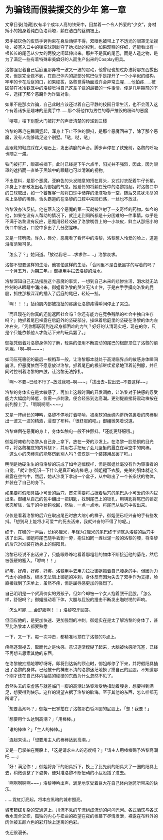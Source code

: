 # 为骗钱而假装援交的少年 第一章

文章目录[隐藏]仅有半个成年人高的铁笼中，囚禁着一个令人怜爱的“少女”，身材娇小的她身着纯白色洛莉塔，躺在洁白的丝绸被上。

双手被灰色的皮质手铐拘束在身后动弹不得，双眼也被带上了不透光的眼罩无法视物，被塞入口中的镂空球则剥夺了她求助的权利。如果观察的仔细，还能看出有一根长长的尾巴从少女的两股之间延伸出来。那并不是真的尾巴，而是人造之物，是为了满足一些有着特殊审美癖好的人而生产出来的Cosplay用具。

洛黎强忍着自己后庭里那异物一波又一波的震动，他曾经也想过办法将那东西拔出来，但是完全做不到，在自己体内的那部分尾巴似乎是撑开了一个小伞似的结构，牢牢的卡在后庭的口，如果硬拔，洛黎觉得场面或许会异常血腥……他怕疼……被囚禁在冰冷铁笼中的洛黎觉得自己这辈子做的最错的一件事情，便是几星期前的下午，选择了那个恶魔作为诈骗对象。

如果不是那次诈骗，自己此时应该还过着自己平静的校园日常生活，也不会落入这个有着诸多恶趣味的恶魔手中……那个将他作为男性的尊严摧毁的粉碎的恶魔

「喀嗒」楼下别墅大门被打开的声音清楚的传递到三楼

洛黎的寒毛在瞬间竖起，浑身上下止不住的颤抖，是那个恶魔回来了，除了那个恶魔，没有人能够踏足这个别墅。「哒，哒，哒」

高跟鞋的鞋底踩在大理石上，发出清脆的声音。脚步声停在了铁笼前，洛黎的呼吸也随之一滞。

铁门被打开，眼罩被摘下。此时已经是下午六点半，阳光并不强烈，因此，因为眼罩的遮挡而一直处于黑暗中的眼睛也可以清晰的视物。

不出意料，是那个恶魔。亚麻色的头发随意的搭在肩头，女式衬衣配着牛仔长裙，浑身上下都散发出名为御姐的气息。她爱怜的将躺在笼中的洛黎抱起，将洛黎口中的口球取出，如一个饕餮客一般将口球中储存的津液吸食一空，随后又意犹未尽的亲上洛黎的嘴唇，舌头霸道的在洛黎的口腔中来回扫荡，一丝也不放过。

洛黎没办法反抗，他在落入这个恶魔的第一天就被注射了一支奇怪的药物。如今的他，如果在没有人帮助的情况下，就连走到厕所都是十分困难的一件事情。似乎是不满于洛黎没有反应，恶魔用轻轻咬破了洛黎嘴唇上的一小块皮，鲜血从那细小的伤口中冒出，口腔中多出了几分甜腥味。

又是一阵吮吸。许久，唇分，恶魔看了看怀中的洛黎，洛黎惹人怜爱的脸上，道道泪痕清晰可见。

「怎么了？」她问道。「放过我吧……求求你……」洛黎哀求。

洛黎不想要这样的生活，他害怕这样的生活。「合同里不是白纸黑字的写着的吗？一个月五万，为期三年。」御姐用手拭去洛黎的泪水。

洛黎深知自己无法摆脱这个恶魔的事实，一想到自己未来的悲惨生活，泪水就无法控制的从眼睛中涌出来。御姐看洛黎的哭泣无法止住，于是右手手摸向洛黎的屁股，抓住那根深深的插入了后庭的尾巴，轻轻一扯。

「啊！！！」括约肌内部被拉扯的疼痛让洛黎疼得瞬间停止了哭泣。

「而且现在的你真的还能返回社会吗？你还有能力在竞争残酷的社会中独自生存吗？」她抓着尾巴裸露在后庭外的坚硬部分，操纵着后庭里的坚硬在洛黎的体内左冲右突。「凭你那孱弱到连起身都困难的力气？好好的认清现实吧，现在的你，只是个只能依赖他人才能活下来的玩具罢了。」

御姐凭借着对洛黎身体的了解，轻易的便用不断震动的尾巴的根部顶住了洛黎的前列腺。「啊~啊~~~~」

如同压死骆驼的最后一根稻草一般，让洛黎那本就处于高潮临界点的敏感身体瞬间崩溃。但恶魔依然不愿意放过洛黎，抓着尾巴的根部继续紧紧地顶着前列腺，并且同时控制着洛黎的四肢，让洛黎无法挣扎。

「啊～不要~已经不行了~放过我吧~啊~~~」「拔出去~拔出去~不要这样~~」

洛黎的身体实在是太敏感了，再加上这段时间的开发调教，让洛黎对于快感的忍受能力大幅度的降低，仅需一点刺激，便会轻易到达高潮。更别提直接将震动棒按在前列腺上了。「啊啊啊啊~~~~」

又是一阵绵长的呻吟，洛黎不停地打着哆嗦，被柔软的丝绸内裤所包裹着的肉棒射出一波又一波的精液，浸湿了布料。「很舒服的吧。」御姐微笑着说道。

洛黎瘫倒在恶魔的身上，身体如触电一般不住颤抖。「还能更舒服哦。」

御姐将瘫软的洛黎从自己身上拿下，放在一旁的沙发上。在洛黎一脸恐惧的目光中，将洛黎裙底的内裤褪下，并用右手把玩了会儿坚挺的矗立在半空中的肉棒。「这么小的肉棒真的能够伤到别人吗？仅仅是一个装饰用品罢了吧。」

明明是她硬生生的将洛黎的玩成了如今这幅模样，但是御姐丝毫没有作为肇事者的自觉。「就让你见识一下什么是真正的肉棒吧。」御姐褪下衣服，完美的胴体就这么暴露在空气中，然后，她从沙发下拿出一个盒子，从中取出了一个长条状的物体，并装在了自己的身下。

如果要将假阳具插小可爱的后穴，首先需要将占据着后穴的尾巴从小可爱的体内拔出来。御姐从自己的包中翻出一把钥匙，找到尾巴上的锁孔，用钥匙将尾巴的锁定状态解除，位于的伞状钩收回，然后，一点一点地，将尾巴从后穴中拔出来。

仅仅是看着洛黎的后穴在取出尾巴时放大缩小的样子，御姐便已经兴奋的手有些发抖。「想到马上能将小可爱艹的死去活来，我就兴奋的不得了的呢。」

终于，在啵的一声后，长约8厘米，半径为2厘米的尾巴终于彻底从洛黎的后穴中拔了出来。御姐将尾巴随手丢到一旁，抱住如同一瘫烂泥一般的洛黎的腰，将洛黎的后穴对准装在她身上的假阳具。

洛黎已经说不出话来了，只能眼睁睁地看着那粗壮的物体不断接近他的菊花，然后被强硬的塞入。「咿呜！！」

好疼，好疼，好疼，好疼。洛黎用手去用力拉扯御姐抓着自己腰身的手，但因为力气太小的缘故，根本无法阻止御姐的冲刺，身体反而因为失去了双手作为支撑，脸直接栽到了床单上，虽然不疼，但是屈辱感更加的强烈了。

自己明明是一个货真价实的男孩子，但如今却被一个女人抱着腰干屁股。「怎么样，舒服吗？」御姐挺动着下体，大腿与屁股的撞击不断发出啪啪啪的声响。

「怎么可能……会舒服啊！！」洛黎咬牙回答。

但回应他的，是更加快速、更加强烈的冲刺。御姐实在是太了解洛黎的身体了，甚至比洛黎本人都要熟悉

一下，又一下。每一次冲击，都精准地顶在了洛黎的G点上。

疼痛逐渐褪去，取而代之是快感。意识逐渐模糊了起来，大脑被快感所充塞，已经不再想去思索其他的东西。

在洛黎被抽插地咿咿呀呀，即将到达新的顶点时，御姐却停了下来，并将假阳具抽出了洛黎的身体。已经被干的神志不清的洛黎迷茫地摸了摸自己的屁股，不知道那个刚才还在自己体内抽插的硬硬的东西为什么忽然不见了。

忽然失去的空虚感与就差临门一脚的高潮让洛黎难受地扭动着腰身，想要得到满足，想要得到快乐。这样的渴望占据了洛黎的脑海。至于其他的东西，怎么样都无所谓了。

「想要高潮吗？」御姐一巴掌拍在了洛黎那白皙浑圆的屁股上。「想！我要！」

「想要用什么达到高潮？」「用棒棒。」

「谁的棒棒？」「主人的棒棒。」

「连起来读。」「想要用主人的棒棒达到高潮。」

又是一巴掌拍在屁股上，「这是请求主人的态度吗？」「请主人用棒棒赐予洛黎高潮吧……」

「好！满足你！」御姐将身下的阳具拆下，换上了比先前的阳具大了一圈的阳具上去，稍微调整了下姿势，便对准洛黎不断扭动的小屁股插了进去。

「啊啊啊啊啊~~~」洛黎呻吟出声，满足地享受着巨大在自己体内驰骋所带来的快乐。

……霓虹灯亮起，将本应黑暗的城市照亮。

城市错综复杂的交通道上，川流不息的车流组成流动的闪闪光河。各式酒饮与各式香水混合交织，孤独的内心与扭曲的欲望在夜的帷幕下尽情发泄，裸露在布料外的肉体被五颜六色的彩灯映上迷离的色彩。

夜还很漫长。